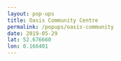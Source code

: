 ```yaml
---
layout: pop-ups
title: Oasis Community Centre
permalink: /popups/oasis-community
date: 2019-05-29
lat: 52.676660
lon: 0.166401
---
```

